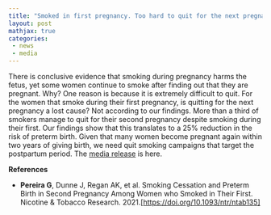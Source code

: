 ```yaml
---
title: "Smoked in first pregnancy. Too hard to quit for the next pregnancy? No!"
layout: post
mathjax: true
categories: 
 - news
 - media
---
```


There is conclusive evidence that smoking during pregnancy harms the fetus, yet some women continue to smoke after finding out that they are pregnant. Why? One reason is because it is extremely difficult to quit. For the women that smoke during their first pregnancy, is quitting for the next pregnancy a lost cause? Not according to our findings. More than a third of smokers manage to quit for their second pregnancy despite smoking during their first.  Our findings show that this translates to a 25% reduction in the risk of preterm birth. Given that many women become pregnant again within two years of giving birth, we need quit smoking campaigns that target the postpartum period. The [media release](https://news.curtin.edu.au/media-releases/) is here.  

**References**
* **Pereira G**, Dunne J, Regan AK, et al. Smoking Cessation and Preterm Birth in Second Pregnancy Among Women who Smoked in Their First. Nicotine & Tobacco Research. 2021.[https://doi.org/10.1093/ntr/ntab135]
